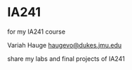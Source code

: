 # IA241
for my IA241 course 

Variah Hauge 
haugevo@dukes.jmu.edu

share my labs and final projects of IA241
